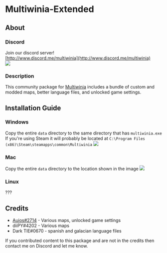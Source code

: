 # Multiwinia-Extended
## About
### Discord
Join our discord server!<br>
[http://www.discord.me/multiwinia](http://www.discord.me/multiwinia)<br>
[![](https://img.shields.io/discord/150682863543517184.svg)](http://www.discord.me/multiwinia)
### Description
This community package for [Multiwinia](https://store.steampowered.com/app/1530/Multiwinia/) includes a bundle of custom and modded maps, better language files, and unlocked game settings.
## Installation Guide
### Windows
Copy the entire `data` directory to the same directory that has `multiwinia.exe`<br>
If you're using Steam it will probably be located at `C:\Program Files (x86)\Steam\steamapps\common\Multiwinia`
![](https://cdn.discordapp.com/attachments/150682863543517184/731550339974561802/unknown.png)
### Mac
Copy the entire `data` directory to the location shown in the image
![](https://cdn.discordapp.com/attachments/150682863543517184/353434472416280587/Screen_Shot_2017-09-02_at_5.02.01_PM.png)
### Linux
???
## Credits
* [Auios#2714](https://www.github.com/auios) - Various maps, unlocked game settings
* diiPY#4202 - Various maps
* Dark TIE#0670 - spanish and galacian language files

If you contributed content to this package and are not in the credits then contact me on Discord and let me know.
